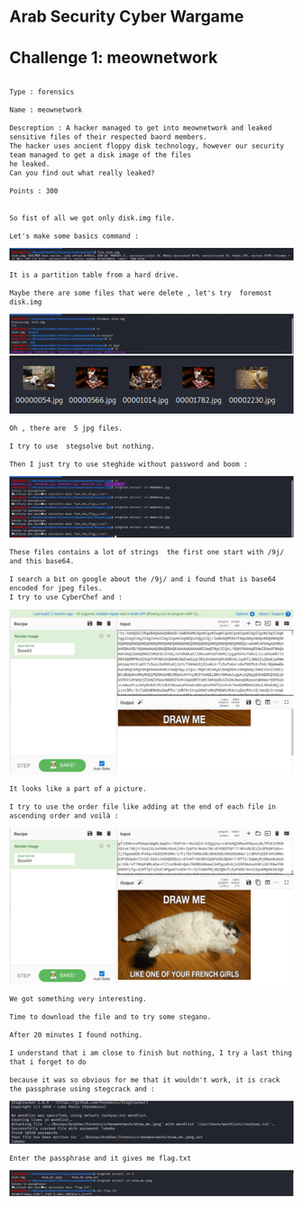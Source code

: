 # Arab Security Cyber Wargame

# Challenge 1: meownetwork

```

Type : forensics

Name : meownetwork

Descreption : A hacker managed to get into meownetwork and leaked sensitive files of their respected baord members. 
The hacker uses ancient floppy disk technology, however our security team managed to get a disk image of the files 
he leaked. 
Can you find out what really leaked?

Points : 300


So fist of all we got only disk.img file.

Let's make some basics command :

```
![alt text](https://github.com/jeyan-m/CTF_Writeup/blob/master/ASCW_writeup/Forensics/fileOf.png)


```
It is a partition table from a hard drive.

Maybe there are some files that were delete , let's try  foremost disk.img
```

![alt text](https://github.com/jeyan-m/CTF_Writeup/blob/master/ASCW_writeup/Forensics/foremostOf.png)
![alt text](https://github.com/jeyan-m/CTF_Writeup/blob/master/ASCW_writeup/Forensics/catOF.png)


```
Oh , there are  5 jpg files.

I try to use  stegsolve but nothing.

Then I just try to use steghide without password and boom : 
```

![alt text](https://github.com/jeyan-m/CTF_Writeup/blob/master/ASCW_writeup/Forensics/steghideOf.png)


```
These files contains a lot of strings  the first one start with /9j/ and this base64.

I search a bit on google about the /9j/ and i found that is base64 encoded for jpeg files.
I try to use CyberChef and : 

```

![alt text](https://github.com/jeyan-m/CTF_Writeup/blob/master/ASCW_writeup/Forensics/catOf.png)


```
It looks like a part of a picture.

I try to use the order file like adding at the end of each file in ascending order and voilà :

```

![alt text](https://github.com/jeyan-m/CTF_Writeup/blob/master/ASCW_writeup/Forensics/ohcat.png)


```
We got something very interesting.

Time to download the file and to try some stegano.

After 20 minutes I found nothing. 

I understand that i am close to finish but nothing, I try a last thing that i forget to do 

because it was so obvious for me that it wouldn't work, it is crack the passphrase using stegcrack and : 

```

![alt text](https://github.com/jeyan-m/CTF_Writeup/blob/master/ASCW_writeup/Forensics/crackOf.png)

```
Enter the passphrase and it gives me flag.txt

```

![alt text](https://github.com/jeyan-m/CTF_Writeup/blob/master/ASCW_writeup/Forensics/final.png)




